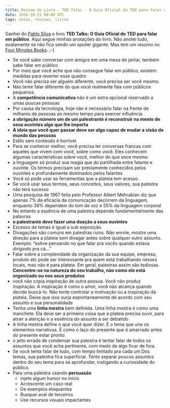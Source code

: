 ```yaml
---
title: Review de Livro - TED Talks - O Guia Oficial do TED para falar em Publico
date: 2016-10-21 00:00 UTC
tags: notas, reviews, livros
---
```


Ganhei do [Pablo Silva](http://twitter.com/phsilbr) o livro **TED Talks: O Guia Oficial do TED para falar em público**. Aqui segue minhas anotações do livro. Não anotei tudo, exatamente se não fica sendo um spoiler gigante. Mas tem um resumo no [Four Minutes Books](http://fourminutebooks.com/talk-like-ted-summary/). ;-)

- Se você sabe conversar com amigos em uma mesa de jantar, também sabe falar em público
- Por mais que você ache que não consegue falar em público, existem medidas para reverter esse quadro
- Você não precisa ser alguém diferente, você precisa ser você mesmo. 
- Não tente falar diferente do que você realmente fala com públicos pequenos.
- A **competência comunicativa** não é um extra opcional reservado a umas poucas pessoas
- Por causa da tecnologia, hoje não é necessário falar na frente de milhares de pessoas ao mesmo tempo para exercer influência
- **a obrigação número um de um palestrante é reconstruir na mente de seus ouvintes algo que lhe importa**
- **A ideia que você quer passar deve ser algo capaz de mudar a visão de mundo das pessoas**
- Estilo sem conteúdo é horrível.
- Para se conhecer melhor, você precisa ter conversas francas com aqueles que vivem com você, sobre como você. Eles conhecem algumas características sobre você, melhor do que voce mesmo
- a linguagem só produz sua magia que do partilhada entre falante e ouvinte. Os termos precisam ser previamente conhecidos pelos ouvintes e profundamente dominados pelos falantes
- Você só pode usar as ferramentas que a plateia tem acesso.
- Se você usar seus termos, seus conceitos, seus valores, sua palestra não terá sucesso
- Uma pesquisa de 1967 feita pelo Professor Albert Mehrabian diz que apenas 7% da eficácia da comunicação decorrem da linguagem, enquanto 38% dependem do tom de voz e 55% da linguagem corporal 
- No entanto a essência de uma palestra depende fundamentalmente das palavras 
- **o palestrante deve fazer uma doação a seus ouvintes**
- Excesso de temas é igual a sub exposição.
- Divagações são comuns em palestras ruins. Não enrole, mostre uma direção para a plateia sem divagar antes sobre qualquer outro assunto. Exemplo: “estive pensando no que falar pra vocês quando estava dirigindo pra cá...”
- Falar sobre a complexidade da organização da sua equipe, empresa, produto etc pode ser interessante pra quem está trabalhando nesses locais, mas não é para plateia. Em geral, palestras assim são tediosas. **Concentre-se na natureza do seu trabalho, não como ele está organizado ou nos seus produtos** 
- você não copia inspiração de outra pessoa. Você não produz inspiração. A inspiração é como o amor, você não alcança quando decide buscá-lo. Não tente controlar a motivação ou a inspiração da plateia. Deixe que isso surja espontaneamente de acordo com seu assunto e sua personalidade 
- Tenha uma **linha mestra** bem definida. Uma linha mestra é como uma manchete. Ela deve ser a primeira coisa que a plateia precisa ouvir, para atrair a atenção e a essência do assunto a ser debatido
- A linha mestra define o que você quer dizer. É o tema que une os elementos narrativos. É como o laço do presente que é amarrado antes do presente estar pronto. 
- o jeito errado de condensar sua palestra é tentar falar de todos os assuntos que você acha pertinente, com medo de algo ficar de fora.
- Se você tenta falar de tudo, com tempo limitado pra cada um Dos temas, sua palestra fica superficial. Tente separar poucos assuntos dentro do seu tema para se aprofundar, instigando a curiosidade do público.
- Para uma palestra usando **persuasão**
  - injete algum humor no início
  - Acrescente um caso real
  - De exemplos eloquentes
  - Busquei aval de terceiros
  - Use recursos visuais impactantes